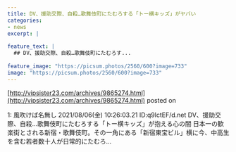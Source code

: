 ```yaml
---
title: DV、援助交際、自殺…歌舞伎町にたむろする「トー横キッズ」がヤバい
categories:
- news
excerpt: |
  
feature_text: |
  ## DV、援助交際、自殺…歌舞伎町にたむろす...
  
feature_image: "https://picsum.photos/2560/600?image=733"
image: "https://picsum.photos/2560/600?image=733"
---
```


[http://vipsister23.com/archives/9865274.html](http://vipsister23.com/archives/9865274.html)
posted on 

<!--more-->

1: 風吹けば名無し 2021/08/06(金) 10:26:03.21 ID:q9lctEF/d.net DV、援助交際、自殺…歌舞伎町にたむろする「トー横キッズ」が抱える心の闇 日本一の歓楽街とされる新宿・歌舞伎町。その一角にある「新宿東宝ビル」横に今、中高生を含む若者数十人が日常的にたむろ...
